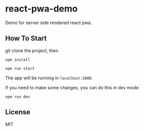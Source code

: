 # react-pwa-demo
Demo for server side rendered react pwa.

## How To Start

git clone the project, then
```
npm install

npm run start
```

The app will be running in `localhost:3000`.

If you need to make some changes, you can do this in dev mode

```
npm run dev
```

## License

MIT